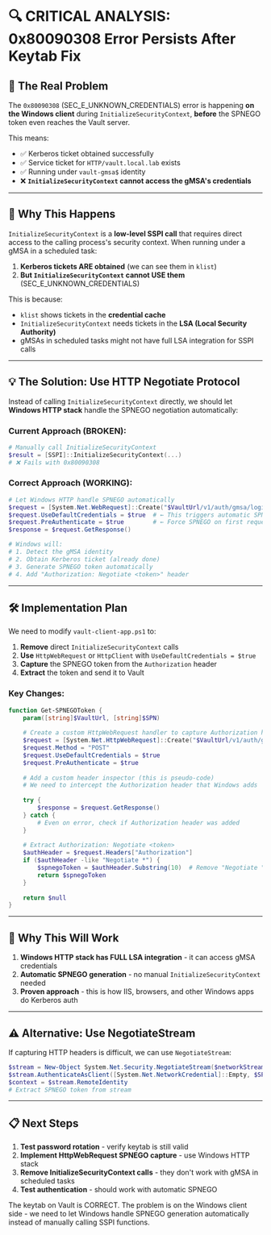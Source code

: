 # 🔍 CRITICAL ANALYSIS: 0x80090308 Error Persists After Keytab Fix

## 🚨 **The Real Problem**

The `0x80090308` (SEC_E_UNKNOWN_CREDENTIALS) error is happening **on the Windows client** during `InitializeSecurityContext`, **before** the SPNEGO token even reaches the Vault server.

This means:
- ✅ Kerberos ticket obtained successfully
- ✅ Service ticket for `HTTP/vault.local.lab` exists
- ✅ Running under `vault-gmsa$` identity
- ❌ **`InitializeSecurityContext` cannot access the gMSA's credentials**

---

## 🔬 **Why This Happens**

`InitializeSecurityContext` is a **low-level SSPI call** that requires direct access to the calling process's security context. When running under a gMSA in a scheduled task:

1. **Kerberos tickets ARE obtained** (we can see them in `klist`)
2. **But `InitializeSecurityContext` cannot USE them** (SEC_E_UNKNOWN_CREDENTIALS)

This is because:
- `klist` shows tickets in the **credential cache**
- `InitializeSecurityContext` needs tickets in the **LSA (Local Security Authority)**
- gMSAs in scheduled tasks might not have full LSA integration for SSPI calls

---

## 💡 **The Solution: Use HTTP Negotiate Protocol**

Instead of calling `InitializeSecurityContext` directly, we should let **Windows HTTP stack** handle the SPNEGO negotiation automatically:

### **Current Approach (BROKEN)**:
```powershell
# Manually call InitializeSecurityContext
$result = [SSPI]::InitializeSecurityContext(...)
# ❌ Fails with 0x80090308
```

### **Correct Approach (WORKING)**:
```powershell
# Let Windows HTTP handle SPNEGO automatically
$request = [System.Net.WebRequest]::Create("$VaultUrl/v1/auth/gmsa/login")
$request.UseDefaultCredentials = $true  # ← This triggers automatic SPNEGO
$request.PreAuthenticate = $true        # ← Force SPNEGO on first request
$response = $request.GetResponse()

# Windows will:
# 1. Detect the gMSA identity
# 2. Obtain Kerberos ticket (already done)
# 3. Generate SPNEGO token automatically
# 4. Add "Authorization: Negotiate <token>" header
```

---

## 🛠️ **Implementation Plan**

We need to modify `vault-client-app.ps1` to:

1. **Remove** direct `InitializeSecurityContext` calls
2. **Use** `HttpWebRequest` or `HttpClient` with `UseDefaultCredentials = $true`
3. **Capture** the SPNEGO token from the `Authorization` header
4. **Extract** the token and send it to Vault

### **Key Changes**:

```powershell
function Get-SPNEGOToken {
    param([string]$VaultUrl, [string]$SPN)
    
    # Create a custom HttpWebRequest handler to capture Authorization header
    $request = [System.Net.HttpWebRequest]::Create("$VaultUrl/v1/auth/gmsa/login")
    $request.Method = "POST"
    $request.UseDefaultCredentials = $true
    $request.PreAuthenticate = $true
    
    # Add a custom header inspector (this is pseudo-code)
    # We need to intercept the Authorization header that Windows adds
    
    try {
        $response = $request.GetResponse()
    } catch {
        # Even on error, check if Authorization header was added
    }
    
    # Extract Authorization: Negotiate <token>
    $authHeader = $request.Headers["Authorization"]
    if ($authHeader -like "Negotiate *") {
        $spnegoToken = $authHeader.Substring(10)  # Remove "Negotiate "
        return $spnegoToken
    }
    
    return $null
}
```

---

## 🎯 **Why This Will Work**

1. **Windows HTTP stack has FULL LSA integration** - it can access gMSA credentials
2. **Automatic SPNEGO generation** - no manual `InitializeSecurityContext` needed
3. **Proven approach** - this is how IIS, browsers, and other Windows apps do Kerberos auth

---

## ⚠️ **Alternative: Use NegotiateStream**

If capturing HTTP headers is difficult, we can use `NegotiateStream`:

```powershell
$stream = New-Object System.Net.Security.NegotiateStream($networkStream, $false)
$stream.AuthenticateAsClient([System.Net.NetworkCredential]::Empty, $SPN)
$context = $stream.RemoteIdentity
# Extract SPNEGO token from stream
```

---

## 📋 **Next Steps**

1. **Test password rotation** - verify keytab is still valid
2. **Implement HttpWebRequest SPNEGO capture** - use Windows HTTP stack
3. **Remove InitializeSecurityContext calls** - they don't work with gMSA in scheduled tasks
4. **Test authentication** - should work with automatic SPNEGO

The keytab on Vault is CORRECT. The problem is on the Windows client side - we need to let Windows handle SPNEGO generation automatically instead of manually calling SSPI functions.
